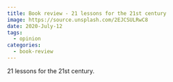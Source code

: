 ```yaml
---
title: Book review - 21 lessons for the 21st century
image: https://source.unsplash.com/2EJCSULRwC8
date: 2020-July-12
tags: 
  - opinion
categories:
  - book-review
--- 
```


21 lessons for the 21st century.